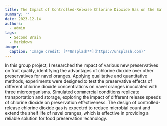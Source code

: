 ```yaml
---
title: The Impact of Controlled-Release Chlorine Dioxide Gas on the Safety and Quality Enhancement of Navel Oranges:A Comprehensive Microbial and Commercial Simulation Study
summary: ''
date: 2023-12-14
authors:
  - admin
tags:
  - Second Brain
  - Markdown
image:
  caption: 'Image credit: [**Unsplash**](https://unsplash.com)'
---
```


In this group project, I researched the impact of various new preservatives on fruit quality, identifying the advantages of chlorine dioxide over other preservatives for navel oranges. Applying qualitative and quantitative methods, experiments were designed to test the preservative effects of different chlorine dioxide concentrations on navel oranges inoculated with three microorganisms. Simulated commercial conditions replicate transportation and storage, exploring the impact of different release speeds of chlorine dioxide on preservation effectiveness. The design of controlled-release chlorine dioxide gas is expected to reduce microbial count and extend the shelf life of navel oranges, which is effective in providing a reliable solution for food preservation technology.

